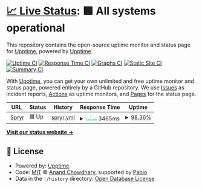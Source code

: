 # [📈 Live Status](https://demo.upptime.js.org): <!--live status--> **🟩 All systems operational**

This repository contains the open-source uptime monitor and status page for [Upptime](https://upptime.js.org), powered by [Upptime](https://github.com/upptime/upptime).

[![Uptime CI](https://github.com/vcsphere/upptime/workflows/Uptime%20CI/badge.svg)](https://github.com/vcsphere/upptime/actions?query=workflow%3A%22Uptime+CI%22)
[![Response Time CI](https://github.com/vcsphere/upptime/workflows/Response%20Time%20CI/badge.svg)](https://github.com/vcsphere/upptime/actions?query=workflow%3A%22Response+Time+CI%22)
[![Graphs CI](https://github.com/vcsphere/upptime/workflows/Graphs%20CI/badge.svg)](https://github.com/vcsphere/upptime/actions?query=workflow%3A%22Graphs+CI%22)
[![Static Site CI](https://github.com/vcsphere/upptime/workflows/Static%20Site%20CI/badge.svg)](https://github.com/vcsphere/upptime/actions?query=workflow%3A%22Static+Site+CI%22)
[![Summary CI](https://github.com/vcsphere/upptime/workflows/Summary%20CI/badge.svg)](https://github.com/vcsphere/upptime/actions?query=workflow%3A%22Summary+CI%22)

With [Upptime](https://upptime.js.org), you can get your own unlimited and free uptime monitor and status page, powered entirely by a GitHub repository. We use [Issues](https://github.com/upptime/upptime/issues) as incident reports, [Actions](https://github.com/vcsphere/upptime/actions) as uptime monitors, and [Pages](https://demo.upptime.js.org) for the status page.

<!--start: status pages-->
<!-- This summary is generated by Upptime (https://github.com/upptime/upptime) -->
<!-- Do not edit this manually, your changes will be overwritten -->
<!-- prettier-ignore -->
| URL | Status | History | Response Time | Uptime |
| --- | ------ | ------- | ------------- | ------ |
| <img alt="" src="https://spryr.com/favicon-spryr.png" height="13"> [Spryr](https://spryr.com) | 🟩 Up | [spryr.yml](https://github.com/vcsphere/upptime/commits/HEAD/history/spryr.yml) | <details><summary><img alt="Response time graph" src="./graphs/spryr/response-time-week.png" height="20"> 3465ms</summary><br><a href="https://status.spryr.com/history/spryr"><img alt="Response time 3433" src="https://img.shields.io/endpoint?url=https%3A%2F%2Fraw.githubusercontent.com%2Fvcsphere%2Fupptime%2FHEAD%2Fapi%2Fspryr%2Fresponse-time.json"></a><br><a href="https://status.spryr.com/history/spryr"><img alt="24-hour response time 3977" src="https://img.shields.io/endpoint?url=https%3A%2F%2Fraw.githubusercontent.com%2Fvcsphere%2Fupptime%2FHEAD%2Fapi%2Fspryr%2Fresponse-time-day.json"></a><br><a href="https://status.spryr.com/history/spryr"><img alt="7-day response time 3465" src="https://img.shields.io/endpoint?url=https%3A%2F%2Fraw.githubusercontent.com%2Fvcsphere%2Fupptime%2FHEAD%2Fapi%2Fspryr%2Fresponse-time-week.json"></a><br><a href="https://status.spryr.com/history/spryr"><img alt="30-day response time 3760" src="https://img.shields.io/endpoint?url=https%3A%2F%2Fraw.githubusercontent.com%2Fvcsphere%2Fupptime%2FHEAD%2Fapi%2Fspryr%2Fresponse-time-month.json"></a><br><a href="https://status.spryr.com/history/spryr"><img alt="1-year response time 3433" src="https://img.shields.io/endpoint?url=https%3A%2F%2Fraw.githubusercontent.com%2Fvcsphere%2Fupptime%2FHEAD%2Fapi%2Fspryr%2Fresponse-time-year.json"></a></details> | <details><summary><a href="https://status.spryr.com/history/spryr">98.36%</a></summary><a href="https://status.spryr.com/history/spryr"><img alt="All-time uptime 97.60%" src="https://img.shields.io/endpoint?url=https%3A%2F%2Fraw.githubusercontent.com%2Fvcsphere%2Fupptime%2FHEAD%2Fapi%2Fspryr%2Fuptime.json"></a><br><a href="https://status.spryr.com/history/spryr"><img alt="24-hour uptime 99.31%" src="https://img.shields.io/endpoint?url=https%3A%2F%2Fraw.githubusercontent.com%2Fvcsphere%2Fupptime%2FHEAD%2Fapi%2Fspryr%2Fuptime-day.json"></a><br><a href="https://status.spryr.com/history/spryr"><img alt="7-day uptime 98.36%" src="https://img.shields.io/endpoint?url=https%3A%2F%2Fraw.githubusercontent.com%2Fvcsphere%2Fupptime%2FHEAD%2Fapi%2Fspryr%2Fuptime-week.json"></a><br><a href="https://status.spryr.com/history/spryr"><img alt="30-day uptime 91.06%" src="https://img.shields.io/endpoint?url=https%3A%2F%2Fraw.githubusercontent.com%2Fvcsphere%2Fupptime%2FHEAD%2Fapi%2Fspryr%2Fuptime-month.json"></a><br><a href="https://status.spryr.com/history/spryr"><img alt="1-year uptime 97.60%" src="https://img.shields.io/endpoint?url=https%3A%2F%2Fraw.githubusercontent.com%2Fvcsphere%2Fupptime%2FHEAD%2Fapi%2Fspryr%2Fuptime-year.json"></a></details>

<!--end: status pages-->

[**Visit our status website →**](https://demo.upptime.js.org)

## 📄 License

- Powered by: [Upptime](https://github.com/upptime/upptime)
- Code: [MIT](./LICENSE) © [Anand Chowdhary](https://anandchowdhary.com), supported by [Pabio](https://pabio.com)
- Data in the `./history` directory: [Open Database License](https://opendatacommons.org/licenses/odbl/1-0/)
